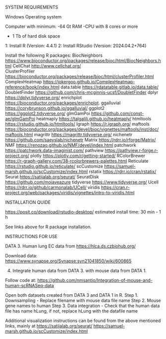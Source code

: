 SYSTEM REQUIREMENTS

Windows Operating system 

Computer with minimum: 
-64 Gt RAM
-CPU with 8 cores or more
- 1 Tb of hard disk space

1: Install R (Version: 4.4.1) 
2: Install RStudio (Version: 2024.04.2+764)

Install the following R packages:
BiocNeighbors	https://www.bioconductor.org/packages/release/bioc/html/BiocNeighbors.html 
CellChat	http://www.cellchat.org/  
ClusterProfiler	https://bioconductor.org/packages/release/bioc/html/clusterProfiler.html 
ComplexHeatmap	https://jokergoo.github.io/ComplexHeatmap-reference/book/index.html 
data.table	https://rdatatable.gitlab.io/data.table/
DoubletFinder	https://github.com/chris-mcginnis-ucsf/DoubletFinder
dplyr		https://dplyr.tidyverse.org/
enrichplot	https://bioconductor.org/packages/enrichplot.
ggalluvial	https://corybrunson.github.io/ggalluvial/
ggplot2		https://ggplot2.tidyverse.org/
glmGamPoi	https://github.com/const-ae/glmGamPoi
heatmaply	https://talgalili.github.io/heatmaply/
htmltools	https://rstudio.github.io/htmltools/
Igraph		https://r.igraph.org/
maftools	https://bioconductor.org/packages/devel/bioc/vignettes/maftools/inst/doc/maftools.html 
magrittr	https://magrittr.tidyverse.org/
nichenetr	https://github.com/saeyslab/nichenetr
Matrix		https://rdrr.io/rforge/Matrix/
NMF		https://renozao.github.io/NMF/devel/index.html 
patchwork	https://patchwork.data-imaginist.com/
pathview	https://pathview.r-forge.r-project.org/ 
plotly		https://plotly.com/r/getting-started/
RColorBrewer	https://r-graph-gallery.com/38-rcolorbrewers-palettes.html
Reticulate	https://rstudio.github.io/reticulate/
scCustomize	https://samuel-marsh.github.io/scCustomize/index.html
rstatix		https://rdrr.io/cran/rstatix/
Seurat		https://satijalab.org/seurat/
SeuratDisk	https://github.com/mojaveazure
tidyverse	https://www.tidyverse.org/
Ucell		https://rdrr.io/github/carmonalab/UCell/
viridis		https://cran.r-project.org/web/packages/viridis/vignettes/intro-to-viridis.html

INSTALLATION QUIDE

https://posit.co/download/rstudio-desktop/
estimated install time: 30 min - 1 h

See links above for R package installation.

INSTRUCTIONS FOR USE

DATA 3. Human lung EC data from
https://hlca.ds.czbiohub.org/

Download data:
https://www.synapse.org/Synapse:syn21041850/wiki/600865

4. Integrate human data from DATA 3. with mouse data from DATA 1.

Follow code at:
https://github.com/nmsantio/Integration-of-mouse-and-human-scRNASeq-data

Open both datasets created from DATA 3 and DATA 1 in R. 
Step 1. Downsampling - Replace filename with mouse data file name
Step 2. Mouse gene names to human
Step 3. Data integration - Check that the human data file has name hLung, if not, replace hLung with the datafile name

Additional visualization instructions can be found from the above mentioned links, mainly at
https://satijalab.org/seurat/
https://samuel-marsh.github.io/scCustomize/index.html
